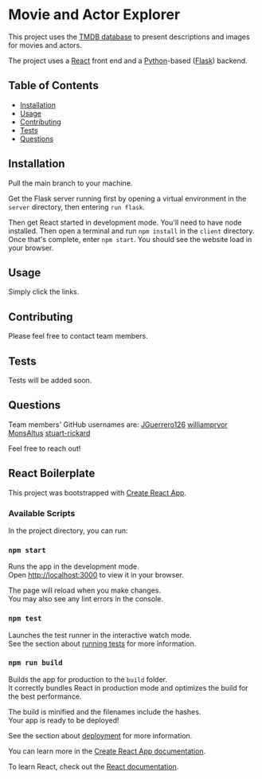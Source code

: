 # Movie and Actor Explorer

This project uses the [TMDB database](https://themoviedb.org) to present descriptions and images for movies and actors.

The project uses a [React](https://reactjs.org/docs/create-a-new-react-app.html) front end and a [Python](https://www.python.org/)-based ([Flask](https://palletsprojects.com/p/flask/)) backend.

## Table of Contents

- [Installation](#installation)
- [Usage](#usage)
- [Contributing](#contributing)
- [Tests](#tests)
- [Questions](#questions)

## Installation

Pull the main branch to your machine.

Get the Flask server running first by opening a virtual environment in the `server` directory, then entering `run flask`.

Then get React started in development mode. You'll need to have node installed. Then open a terminal and run `npm install` in the `client` directory. Once that's complete, enter `npm start`. You should see the website load in your browser.

## Usage

Simply click the links.

## Contributing

Please feel free to contact team members.

## Tests

Tests will be added soon.

## Questions

Team members' GitHub usernames are:
[JGuerrero126](https://github.com/JGuerrero126)
[williampryor](https://github.com/williampryor)
[MonsAltus](https://github.com/MonsAltus)
[stuart-rickard](https://github.com/stuart-rickard)

Feel free to reach out!

## React Boilerplate

This project was bootstrapped with [Create React App](https://github.com/facebook/create-react-app).

### Available Scripts

In the project directory, you can run:

### `npm start`

Runs the app in the development mode.\
Open [http://localhost:3000](http://localhost:3000) to view it in your browser.

The page will reload when you make changes.\
You may also see any lint errors in the console.

### `npm test`

Launches the test runner in the interactive watch mode.\
See the section about [running tests](https://facebook.github.io/create-react-app/docs/running-tests) for more information.

### `npm run build`

Builds the app for production to the `build` folder.\
It correctly bundles React in production mode and optimizes the build for the best performance.

The build is minified and the filenames include the hashes.\
Your app is ready to be deployed!

See the section about [deployment](https://facebook.github.io/create-react-app/docs/deployment) for more information.

You can learn more in the [Create React App documentation](https://facebook.github.io/create-react-app/docs/getting-started).

To learn React, check out the [React documentation](https://reactjs.org/).
